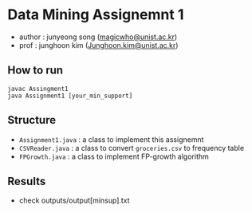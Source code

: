 # Data Mining Assignemnt 1 

- author : junyeong song (magicwho@unist.ac.kr)
- prof : junghoon kim (Junghoon.kim@unist.ac.kr)

## How to run

```
javac Assingment1
java Assignment1 [your_min_support]
```

## Structure

- `Assignment1.java` : a class to implement this assignemnt
- `CSVReader.java` : a class to convert `groceries.csv` to frequency table
- `FPGrowth.java` : a class to implement FP-growth algorithm

## Results

- check outputs/output[minsup].txt